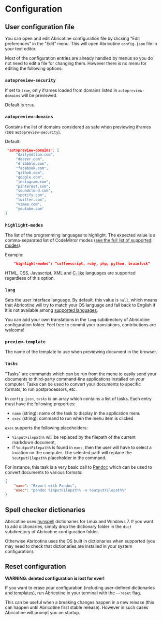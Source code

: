 # Configuration

## User configuration file

You can open and edit Abricotine configuration file by clicking "Edit preferences" in the "Edit" menu. This will open Abricotine `config.json` file in your text editor.

Most of the configuration entries are already handled by menus so you do not need to edit a file for changing them. However there is no menu for editing the following options:

### `autopreview-security`

If set to `true`, only iframes loaded from domains listed in `autopreview-domains` will be previewed.

Default is `true`.

### `autopreview-domains`

Contains the list of domains considered as safe when previewing iframes (see `autopreview-security`).

Default:

```json
 "autopreview-domains": [
     "dailymotion.com",
     "deezer.com",
     "dribbble.com",
     "facebook.com",
     "github.com",
     "google.com",
     "instagram.com",
     "pinterest.com",
     "soundcloud.com",
     "spotify.com",
     "twitter.com",
     "vimeo.com",
     "youtube.com"
]
```

### `highlight-modes`

The list of the programming languages to highlight. The expected value is a comma-separated list of CodeMirror modes ([see the full list of supported modes](https://github.com/codemirror/CodeMirror/tree/master/mode)).

Example:

```json
	"highlight-modes": "coffeescript, ruby, php, python, brainfuck"
```

HTML, CSS, Javascript, XML and [C-like](http://codemirror.net/mode/clike/index.html) languages are supported regardless of this option.

### `lang`

Sets the user interface language. By default, this value is `null`, which means that Abricotine will try to match your OS language and fall back to English if it is not available among [supported languages](https://github.com/brrd/Abricotine/tree/master/default/lang).

You can add your own translations in the `lang` subdirectory of Abricotine configuration folder. Feel free to commit your translations, contributions are welcome!

### `preview-template`

The name of the template to use when previewing document in the browser.

### `tasks`

"Tasks" are commands which can be run from the menu to easily send your documents to third-party command-line applications installed on your computer. Tasks can be used to convert your documents to specific formats, to run postprocessors, etc.

In `config.json`, `tasks` is an array which contains a list of tasks. Each entry must have the following properties:

* `name` (string): name of the task to display in the application menu
* `exec` (string): command to run when the menu item is clicked

`exec` supports the following placeholders:

* `%inputFilepath%` will be replaced by the filepath of the current markdown document,
* If `%outputFilepath%` is found in `exec`, then the user will have to select a location on the computer. The selected path will replace the `%outputFilepath%` placeholder in the command.

For instance, this task is a very basic call to [Pandoc](https://pandoc.org/) which can be used to convert documents to various formats:

```json
{
	"name": "Export with Pandoc",
	"exec": "pandoc %inputFilepath% -o %outputFilepath%"
}
````

## Spell checker dictionaries

Abricotine uses [hunspell](http://hunspell.sourceforge.net/) dictionaries for Linux and Windows 7. If you want to add dictionaries, simply drop the dictionary folder in the `dict` subdirectory of Abricotine configuration folder.

Otherwise Abricotine uses the OS built in dictionaries when supported (you may need to check that dictionaries are installed in your system configuration).

## Reset configuration

**WARNING: deleted configuration is lost for ever!**

If you want to erase your configuration (including user-defined dictionaries and templates), run Abricotine in your terminal with the `--reset` flag.

This can be useful when a breaking changes happen in a new release (this can happen until Abricotine first stable release). However in such cases Abricotine will prompt you on startup.
